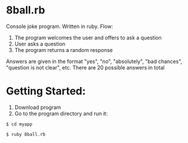 # 8ball.rb
Console joke program. Written in ruby. Flow:

1. The program welcomes the user and offers to ask a question
2. User asks a question
3. The program returns a random response

Answers are given in the format "yes", "no", "absolutely", "bad chances", "question is not clear", etc. There are 20 possible answers in total

# Getting Started: 
1. Download program
2. Go to the program directory and run it:
```
$ cd myapp
    
$ ruby 8ball.rb
```
